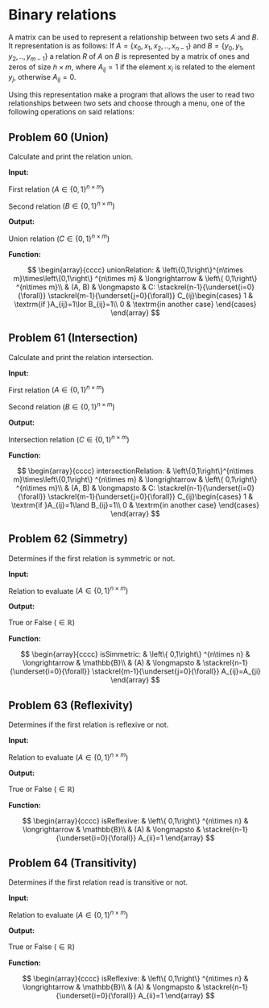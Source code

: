 # Binary relations

A matrix can be used to represent a relationship between two sets $A$ and $B$. It representation is as follows: If $A = \left\{x_0, x_1, x_2, .., x_{n-1}\right\}$ and $B = \left\{y_0, y_1, y_2, .., y_{m-1}\right\}$ a relation $R$ of $A$ on $B$ is represented by a matrix of ones and zeros of size ̃$n×m$, where $A_{ij} = 1$ if the element $x_i$ is related to the element $y_{j}$, otherwise $A_{ij} = 0$.

Using this representation make a program that allows the user to read two relationships between two sets and choose through a menu, one of the following operations on said relations:

## Problem 60 (Union)

Calculate and print the relation union.

**Input:**

First relation $(A \in\left\{0,1\right\}^{n \times m})$

Second relation $(B \in\left\{0,1\right\}^{n \times m})$

**Output:**

Union relation $(C \in\left\{0,1\right\}^{n \times m})$

**Function:**

$$
\begin{array}{cccc}
unionRelation: & \left\{0,1\right\}^{n\times m}\times\left\{0,1\right\} ^{n\times m} & \longrightarrow & \left\{ 0,1\right\} ^{n\times m}\\
& (A, B) & \longmapsto & C: \stackrel{n-1}{\underset{i=0}{\forall}} \stackrel{m-1}{\underset{j=0}{\forall}} C_{ij}\begin{cases}
1 & \textrm{if }A_{ij}=1\lor B_{ij}=1\\
0 & \textrm{in another case}
\end{cases}
\end{array}
$$

## Problem 61 (Intersection)

Calculate and print the relation intersection.

**Input:**

First relation $(A \in\left\{0,1\right\}^{n \times m})$

Second relation $(B \in\left\{0,1\right\}^{n \times m})$

**Output:**

Intersection relation $(C \in\left\{0,1\right\}^{n \times m})$

**Function:**

$$
\begin{array}{cccc}
intersectionRelation: & \left\{0,1\right\}^{n\times m}\times\left\{0,1\right\} ^{n\times m} & \longrightarrow & \left\{ 0,1\right\} ^{n\times m}\\
& (A, B) & \longmapsto & C: \stackrel{n-1}{\underset{i=0}{\forall}} \stackrel{m-1}{\underset{j=0}{\forall}} C_{ij}\begin{cases}
1 & \textrm{if }A_{ij}=1\land B_{ij}=1\\
0 & \textrm{in another case}
\end{cases}
\end{array}
$$

## Problem 62 (Simmetry)

Determines if the first relation is symmetric or not.

**Input:**

Relation to evaluate $(A \in\left\{0,1\right\}^{n \times m})$

**Output:**

True or False $(\in\mathbb{R})$

**Function:**

$$
\begin{array}{cccc}
isSimmetric: & \left\{ 0,1\right\} ^{n\times n} & \longrightarrow & \mathbb{B}\\
& (A) & \longmapsto & \stackrel{n-1}{\underset{i=0}{\forall}} \stackrel{m-1}{\underset{j=0}{\forall}} A_{ij}=A_{ji}
\end{array}
$$

## Problem 63 (Reflexivity)

Determines if the first relation is reflexive or not.

**Input:**

Relation to evaluate $(A \in\left\{0,1\right\}^{n \times m})$

**Output:**

True or False $(\in\mathbb{R})$

**Function:**

$$
\begin{array}{cccc}
isReflexive: & \left\{ 0,1\right\} ^{n\times n} & \longrightarrow & \mathbb{B}\\
& (A) & \longmapsto & \stackrel{n-1}{\underset{i=0}{\forall}} A_{ii}=1
\end{array}
$$

## Problem 64 (Transitivity)

Determines if the first relation read is transitive or not.

**Input:**

Relation to evaluate $(A \in\left\{0,1\right\}^{n \times m})$

**Output:**

True or False $(\in\mathbb{R})$

**Function:**

$$
\begin{array}{cccc}
isReflexive: & \left\{ 0,1\right\} ^{n\times n} & \longrightarrow & \mathbb{B}\\
& (A) & \longmapsto & \stackrel{n-1}{\underset{i=0}{\forall}} A_{ii}=1
\end{array}
$$